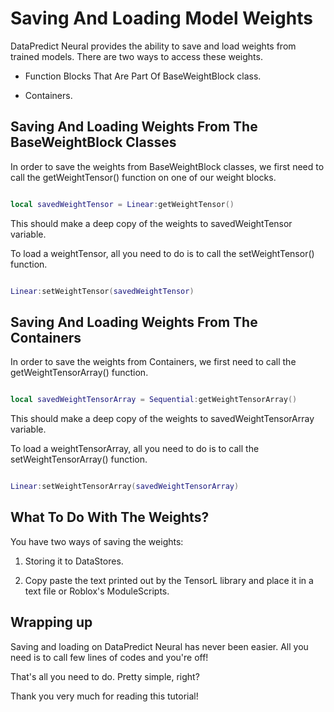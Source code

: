 # Saving And Loading Model Weights

DataPredict Neural provides the ability to save and load weights from trained models. There are two ways to access these weights.

* Function Blocks That Are Part Of BaseWeightBlock class.

* Containers.

## Saving And Loading Weights From The BaseWeightBlock Classes

In order to save the weights from BaseWeightBlock classes, we first need to call the getWeightTensor() function on one of our weight blocks.

```lua

local savedWeightTensor = Linear:getWeightTensor()

```

This should make a deep copy of the weights to savedWeightTensor variable.

To load a weightTensor, all you need to do is to call the setWeightTensor() function.

```lua

Linear:setWeightTensor(savedWeightTensor)

```

## Saving And Loading Weights From The Containers

In order to save the weights from Containers, we first need to call the getWeightTensorArray() function.

```lua

local savedWeightTensorArray = Sequential:getWeightTensorArray()

```

This should make a deep copy of the weights to savedWeightTensorArray variable.

To load a weightTensorArray, all you need to do is to call the setWeightTensorArray() function.

```lua

Linear:setWeightTensorArray(savedWeightTensorArray)

```

## What To Do With The Weights?

You have two ways of saving the weights:

1. Storing it to DataStores.

2. Copy paste the text printed out by the TensorL library and place it in a text file or Roblox's ModuleScripts.

## Wrapping up

Saving and loading on DataPredict Neural has never been easier. All you need is to call few lines of codes and you're off!

That's all you need to do. Pretty simple, right?

Thank you very much for reading this tutorial!
